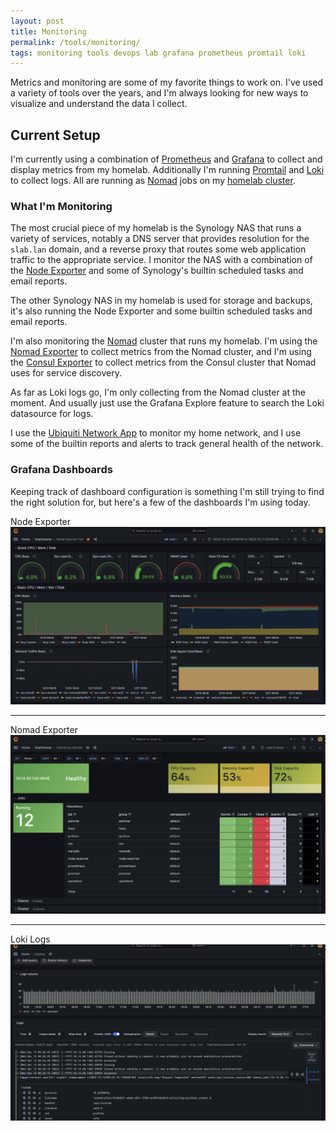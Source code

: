 ```yaml
---
layout: post
title: Monitoring
permalink: /tools/monitoring/
tags: monitoring tools devops lab grafana prometheus promtail loki
---
```


Metrics and monitoring are some of my favorite things to work on. I've used a variety of tools over the years, and I'm always looking for new ways to visualize and understand the data I collect.

## Current Setup

I'm currently using a combination of [Prometheus](https://prometheus.io/) and [Grafana](https://grafana.com/) to collect and display metrics from my homelab. Additionally I'm running [Promtail](https://grafana.com/docs/loki/latest/send-data/promtail/) and [Loki](https://grafana.com/docs/loki/latest/) to collect logs. All are running as [Nomad](https://developer.hashicorp.com/nomad/docs) jobs on my [homelab cluster](/overview/homelab/).


### What I'm Monitoring

The most crucial piece of my homelab is the Synology NAS that runs a variety of services, notably a DNS server that provides resolution for the `slab.lan` domain, and a reverse proxy that routes some web application traffic to the appropriate service. I monitor the NAS with a combination of the [Node Exporter](https://synocommunity.com/package/node-exporter) and some of Synology's builtin scheduled tasks and email reports.

The other Synology NAS in my homelab is used for storage and backups, it's also running the Node Exporter and some builtin scheduled tasks and email reports.

I'm also monitoring the [Nomad](https://www.nomadproject.io/) cluster that runs my homelab. I'm using the [Nomad Exporter]() to collect metrics from the Nomad cluster, and I'm using the [Consul Exporter]() to collect metrics from the Consul cluster that Nomad uses for service discovery.

As far as Loki logs go, I'm only collecting from the Nomad cluster at the moment. And usually just use the Grafana Explore feature to search the Loki datasource for logs.

I use the [Ubiquiti Network App]() to monitor my home network, and I use some of the builtin reports and alerts to track general health of the network.

### Grafana Dashboards

Keeping track of dashboard configuration is something I'm still trying to find the right solution for, but here's a few of the dashboards I'm using today.

Node Exporter
[![Node Exporter](/assets/images/monitoring/node-exporter.png)](/assets/images/monitoring/node-exporter.png)

<hr>

Nomad Exporter
[![Nomad Exporter](/assets/images/monitoring/nomad-exporter.png)](/assets/images/monitoring/nomad-exporter.png)

<hr>

Loki Logs
[![Loki Logs](/assets/images/monitoring/loki-logs.png)](/assets/images/monitoring/loki-logs.png)